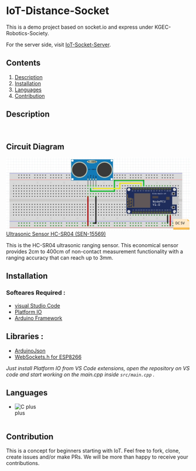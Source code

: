 # **IoT-Distance-Socket**
This is a demo project based on socket.io and express under KGEC-Robotics-Society.

For the server side, visit [IoT-Socket-Server](https://github.com/PSR0001/Robotics_Orientation).

## **Contents**
1. [Description](#description)
0. [Installation](#installation)
0. [Languages](#languages)
0. [Contribution](#contribution)

## **Description**

<br>


## **Circuit Diagram**
<img align="left" alt="C plus plus" src="./images/ultra.jpeg" />
<br>
<br>
<br>
<br>
<br>
<br>
<br>
<br>
<br>
<br>


[Ultrasonic Sensor HC-SR04 (SEN-15569)](https://www.maxbotix.com/articles/how-ultrasonic-sensors-work.htm#:~:text=An%20ultrasonic%20sensor%20is%20an,information%20about%20an%20object's%20proximity.)

This is the HC-SR04 ultrasonic ranging sensor. This economical sensor provides 2cm to 400cm of non-contact measurement functionality with a ranging accuracy that can reach up to 3mm.





## **Installation**
   ### Softeares Required :
   * [visual Studio Code](https://code.visualstudio.com/download)
   * [Platform IO](https://platformio.org/install)
   * [Arduino Framework](https://www.arduino.cc/d)

## **Libraries :**
 
 * [ArduinoJson](https://github.com/bblanchon/ArduinoJson)
 * [WebSockets.h for ESP8266](https://github.com/Links2004/arduinoWebSockets)

_Just install Platform IO from VS Code extensions, open the repository on VS code and start working on the main.cpp inside ```src/main.cpp```  ._

## **Languages**

- <img align="left" alt="C plus plus" width="60px" src="https://user-images.githubusercontent.com/72512900/146313275-30ec5b18-531f-4444-a777-025ff4deacbb.png" />
<br>


## **Contribution**
This is a concept for beginners starting with IoT. Feel free to fork, clone, create issues and/or make PRs. We will be more than happy to receive your contributions.






